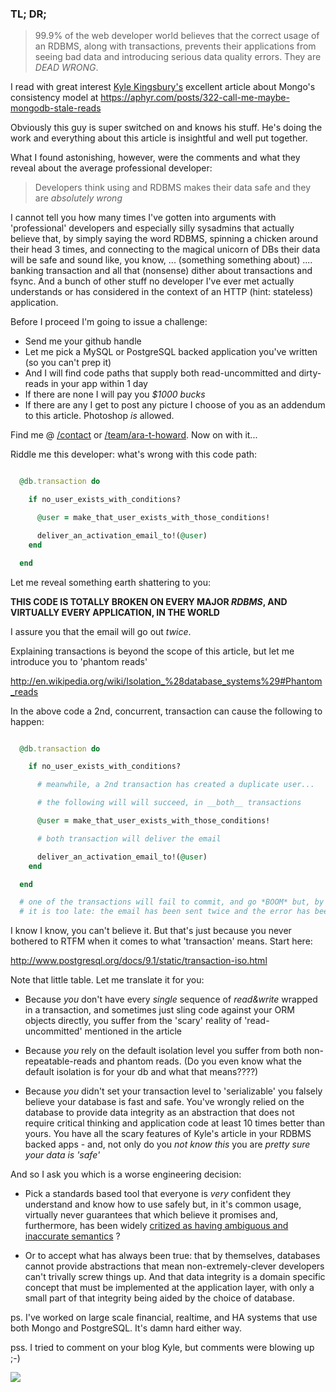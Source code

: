 ### TL; DR;

> 99.9% of the web developer world believes that the correct usage of an RDBMS, along with transactions, prevents their applications from seeing bad data and introducing serious data quality errors.  They are *DEAD* *WRONG*.

I read with great interest [Kyle Kingsbury's](https://github.com/aphyr) excellent article about Mongo's consistency model at https://aphyr.com/posts/322-call-me-maybe-mongodb-stale-reads

Obviously this guy is super switched on and knows his stuff.  He's doing the work and everything about this article is insightful and well put together.

What I found astonishing, however, were the comments and what they reveal about the average professional developer:

> Developers think using and RDBMS makes their data safe and they are *absolutely wrong*

I cannot tell you how many times I've gotten into arguments with 'professional' developers and especially silly sysadmins that actually believe that, by simply saying the word RDBMS, spinning a chicken around their head 3 times, and connecting to the magical unicorn of DBs their data will be safe and sound like, you know, ... (something something about) .... banking transaction and all that (nonsense) dither about transactions and fsync.  And a bunch of other stuff no developer I've ever met actually understands or has considered in the context of an HTTP (hint: stateless) application.

Before I proceed I'm going to issue a challenge: 

- Send me your github handle
- Let me pick a MySQL or PostgreSQL backed application you've written (so you can't prep it)
- And I will find code paths that supply both read-uncommitted and dirty-reads in your app within 1 day
- If there are none I will pay you *$1000 bucks*
- If there are any I get to post any picture I choose of you as an addendum to this article.  Photoshop *is* allowed.

Find me @ [/contact](/contact) or [/team/ara-t-howard](/team/ara-t-howard).  Now on with it...

Riddle me this developer: what's wrong with this code path:

```ruby

  @db.transaction do

    if no_user_exists_with_conditions?

      @user = make_that_user_exists_with_those_conditions!

      deliver_an_activation_email_to!(@user)
    end

  end


```

Let me reveal something earth shattering to you:

**THIS CODE IS TOTALLY BROKEN ON EVERY MAJOR _RDBMS_, AND VIRTUALLY EVERY
APPLICATION, IN THE WORLD**

I assure you that the email will go out *twice*.

Explaining transactions is beyond the scope of this article, but let me introduce you to 'phantom reads'

http://en.wikipedia.org/wiki/Isolation_%28database_systems%29#Phantom_reads

In the above code a 2nd, concurrent, transaction can cause the following to happen:

```ruby

  @db.transaction do

    if no_user_exists_with_conditions?

      # meanwhile, a 2nd transaction has created a duplicate user...

      # the following will will succeed, in __both__ transactions

      @user = make_that_user_exists_with_those_conditions!

      # both transaction will deliver the email

      deliver_an_activation_email_to!(@user)
    end

  end

  # one of the transactions will fail to commit, and go *BOOM* but, by then,
  # it is too late: the email has been sent twice and the error has been  made


```

I know I know, you can't believe it.  But that's just because you never bothered to RTFM when it comes to what 'transaction' means.  Start here:

http://www.postgresql.org/docs/9.1/static/transaction-iso.html

Note that little table.  Let me translate it for you:

- Because *you* don't have every *single* sequence of *read&write* wrapped in a transaction, and sometimes just sling code against your ORM objects directly, you suffer from the 'scary' reality of 'read-uncommitted' mentioned in the article

- Because *you* rely on the default isolation level you suffer from both non-repeatable-reads and phantom reads. (Do you even know what the default isolation is for your db and what that means????)

- Because *you* didn't set your transaction level to 'serializable' you falsely believe your database is fast and safe.  You've wrongly relied on the database to provide data integrity as an abstraction that does not require critical thinking and application code at least 10 times better than yours.  You have all the scary features of Kyle's article in your RDBMS backed apps - and, not only do you *not know this* you are *pretty sure your data is 'safe'*


And so I ask you which is a worse engineering decision:

- Pick a standards based tool that everyone is *very* confident they understand and know how to use safely but, in it's common usage, virtually never guarantees that which believe it promises and, furthermore, has been widely [critized as having ambiguous and inaccurate semantics](http://en.wikipedia.org/wiki/Isolation_%28database_systems%29#Default_isolation_level) ?

- Or to accept what has always been true: that by themselves, databases cannot provide abstractions that mean non-extremely-clever developers can't trivally screw things up. And that data integrity is a domain specific concept that must be implemented at the application layer, with only a small part of that integrity being aided by the choice of database.


ps.  I've worked on large scale financial, realtime, and HA systems that use both Mongo and PostgreSQL.  It's damn hard either way.

pss.  I tried to comment on your blog Kyle, but comments were blowing up ;-)

<img src='https://s3.amazonaws.com/ss.dojo4.com/JKeSPdp46a4R3paZkp6oo7X1b7QNhI6hQN4kp1QPx3ZYqn3exRzqht0.png' style='max-width:200px;'>
